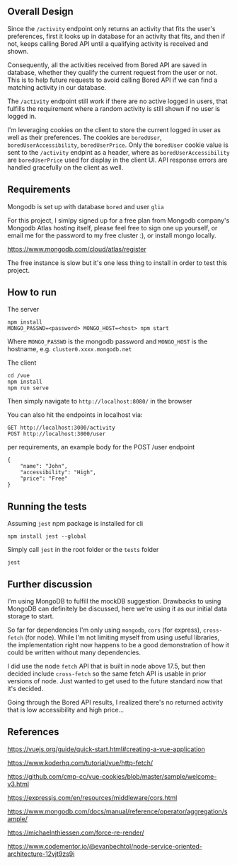 ## Overall Design
Since the `/activity` endpoint only returns an activity that fits the user's preferences, first it looks up in database for an activity that fits, and then if not, keeps calling Bored API until a qualifying activity is received and shown.

Consequently, all the activities received from Bored API are saved in database, whether they qualify the current request from the user or not.  This is to help future requests to avoid calling Bored API if we can find a matching activity in our database.

The `/activity` endpoint still work if there are no active logged in users, that fulfills the requirement where a random activity is still shown if no user is logged in.

I'm leveraging cookies on the client to store the current logged in user as well as their preferences.  The cookies are `boredUser`, `boredUserAccessibility`, `boredUserPrice`.  Only the `boredUser` cookie value is sent to the `/activity` endpint as a header, where as `boredUserAccessibility` are `boredUserPrice` used for display in the client UI.  API response errors are handled gracefully on the client as well.


## Requirements
Mongodb is set up with database `bored` and user `glia`

For this project, I simlpy signed up for a free plan from Mongodb company's Mongodb Atlas hosting itself, please feel free to sign one up yourself, or email me for the password to my free cluster :), or install mongo locally.

https://www.mongodb.com/cloud/atlas/register

The free instance is slow but it's one less thing to install in order to test this project.



## How to run

The server

```
npm install
MONGO_PASSWD=<password> MONGO_HOST=<host> npm start
```
Where `MONGO_PASSWD` is the mongodb password and `MONGO_HOST` is the hostname, e.g. `cluster0.xxxx.mongodb.net`


The client

```
cd /vue
npm install
npm run serve
```

Then simply navigate to `http://localhost:8080/` in the browser


You can also hit the endpoints in localhost via:

```
GET http://localhost:3000/activity
POST http://localhost:3000/user
```

per requirements, an example body for the POST /user endpoint

```
{
	"name": "John",
	"accessibility": "High",
	"price": "Free"
}
```


## Running the tests

Assuming `jest` npm package is installed for cli

```
npm install jest --global
```  

Simply call `jest` in the root folder or the `tests` folder

```
jest
```


## Further discussion

I'm using MongoDB to fulfill the mockDB suggestion.  Drawbacks to using MongoDB can definitely be discussed, here we're using it as our initial data storage to start.

So far for dependencies I'm only using `mongodb`, `cors` (for express), `cross-fetch` (for node). While I'm not limiting myself from using useful libraries, the implementation right now happens to be a good demonstration of how it could be written without many dependencies.

I did use the node `fetch` API that is built in node above 17.5, but then decided include `cross-fetch` so the same fetch API is usable in prior versions of node. Just wanted to get used to the future standard now that it's decided.


Going through the Bored API results, I realized there's no returned activity that is low accessibility and high price...


## References

https://vuejs.org/guide/quick-start.html#creating-a-vue-application

https://www.koderhq.com/tutorial/vue/http-fetch/

https://github.com/cmp-cc/vue-cookies/blob/master/sample/welcome-v3.html

https://expressjs.com/en/resources/middleware/cors.html

https://www.mongodb.com/docs/manual/reference/operator/aggregation/sample/

https://michaelnthiessen.com/force-re-render/

https://www.codementor.io/@evanbechtol/node-service-oriented-architecture-12vjt9zs9i
